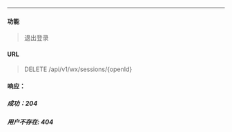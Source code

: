 -----------

#### 功能

> 退出登录

#### URL

> DELETE /api/v1/wx/sessions/{openId}

#### 响应：
##### 成功：204
##### 用户不存在: 404
